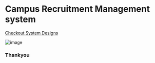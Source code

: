 # Campus Recruitment Management system

[Checkout System Designs](https://github.com/priyankaj04/CRMS_backend#campus-recruitement-management-system---backend)

![image](https://github.com/priyankaj04/CampusRecruitmentApp/assets/103273242/8709e4eb-e66a-4bf2-8ebe-8d29c956de25)


### Thankyou
